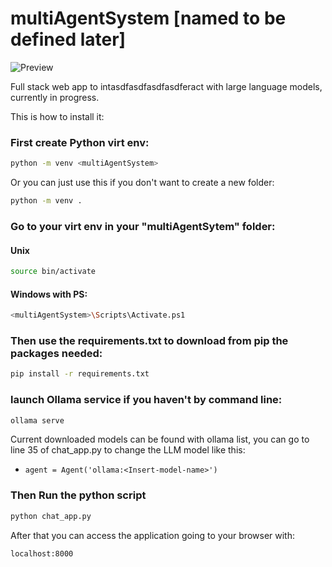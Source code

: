 # multiAgentSystem [named to be defined later]

![Preview](/.github/appPreview.gif)

Full stack web app to intasdfasdfasdfasdferact with large language models, currently in progress.

This is how to install it:

### First create Python virt env:
```bash
python -m venv <multiAgentSystem>
```
Or you can just use this if you don't want to create a new folder:
```bash
python -m venv .
```
### Go to your virt env in your "multiAgentSytem" folder:
#### Unix 
```bash
source bin/activate
```
#### Windows with PS:
```bash
<multiAgentSystem>\Scripts\Activate.ps1
```
### Then use the requirements.txt to download from pip the packages needed:
```bash
pip install -r requirements.txt
```
### launch Ollama service if you haven't by command line:
```bash
ollama serve
```
Current downloaded models can be found with ollama list, you can go to line 35 of chat_app.py to change the LLM model like this:

- `agent = Agent('ollama:<Insert-model-name>')`

### Then Run the python script
```bash
python chat_app.py
```
After that you can access the application going to your browser with:
```bash
localhost:8000
```
